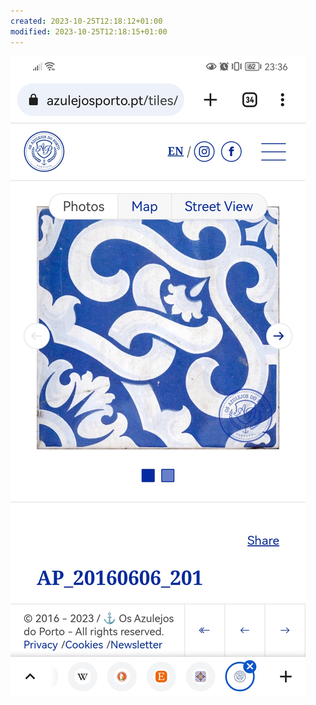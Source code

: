 ```yaml
---
created: 2023-10-25T12:18:12+01:00
modified: 2023-10-25T12:18:15+01:00
---
```


![Image](./84003334bf4c53af8f0413a4fc7884a8.jpg)
